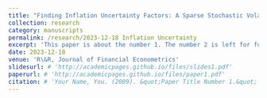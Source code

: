 ```yaml
---
title: "Finding Inflation Uncertainty Factors: A Sparse Stochastic Volatility Approach"
collection: research
category: manuscripts
permalink: /research/2023-12-18 Inflation Uncertainty
excerpt: 'This paper is about the number 1. The number 2 is left for future work.'
date: 2023-12-18
venue: 'R\&R, Journal of Financial Econometrics'
slidesurl: # 'http://academicpages.github.io/files/slides1.pdf'
paperurl: # 'http://academicpages.github.io/files/paper1.pdf'
citation: # 'Your Name, You. (2009). &quot;Paper Title Number 1.&quot; <i>Journal 1</i>. 1(1).'
---
```

